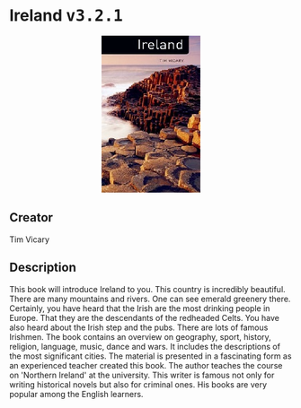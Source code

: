 
# Ireland <kbd>v3.2.1</kbd>

<center>
  <img src="./cover-1024.jpg"/>
</center>

## Creator
Tim Vicary

## Description
This book will introduce Ireland to you. This country is incredibly beautiful. There are many mountains and rivers. One can see emerald greenery there. Certainly, you have heard that the Irish are the most drinking people in Europe. That they are the descendants of the redheaded Celts. You have also heard about the Irish step and the pubs. There are lots of famous Irishmen. The book contains an overview on geography, sport, history, religion, language, music, dance and wars. It includes the descriptions of the most significant cities. The material is presented in a fascinating form as an experienced teacher created this book. The author teaches the course on 'Northern Ireland' at the university. This writer is famous not only for writing historical novels but also for criminal ones. His books are very popular among the English learners.
